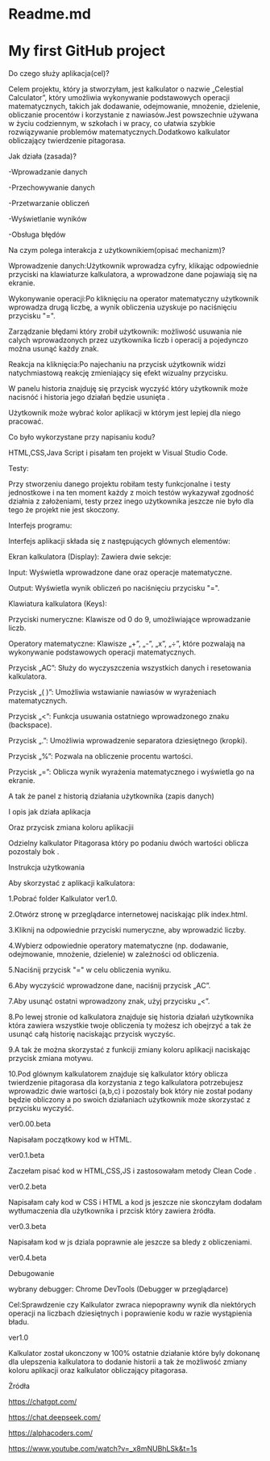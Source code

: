 # Readme.md
# My first GitHub project
Do czego służy aplikacja(cel)?

Celem projektu, który ja stworzyłam, jest kalkulator o nazwie „Celestial Calculator”, który umożliwia wykonywanie podstawowych operacji matematycznych, takich jak dodawanie, odejmowanie, mnożenie, dzielenie, obliczanie procentów i korzystanie z nawiasów.Jest powszechnie używana w życiu codziennym, w szkołach i w pracy, co ułatwia szybkie rozwiązywanie problemów matematycznych.Dodatkowo kalkulator obliczający twierdzenie pitagorasa.

Jak działa (zasada)?

-Wprowadzanie danych

-Przechowywanie danych

-Przetwarzanie obliczeń

-Wyświetlanie wyników

-Obsługa błędów

Na czym polega interakcja z użytkownikiem(opisać mechanizm)?

Wprowadzenie danych:Użytkownik wprowadza cyfry, klikając odpowiednie przyciski na klawiaturze kalkulatora, a wprowadzone dane pojawiają się na ekranie.

Wykonywanie operacji:Po kliknięciu na operator matematyczny użytkownik wprowadza drugą liczbę, a wynik obliczenia uzyskuje po naciśnięciu przycisku "=".

Zarządzanie błędami który zrobił użytkownik: możliwość usuwania nie calych wprowadzonych przez uzytkownika liczb i operacij a pojedynczo można usunąć każdy znak.

Reakcja na kliknięcia:Po najechaniu na przycisk użytkownik widzi natychmiastową reakcję zmieniający się efekt wizualny przycisku.

W panelu historia znajduję się przycisk wyczyść który użytkownik może nacisnóć i historia jego działań będzie usunięta .

Użytkownik może wybrać kolor aplikacji w którym jest lepiej dla niego pracować.

Co było wykorzystane przy napisaniu kodu?

HTML,CSS,Java Script i pisałam ten projekt w Visual Studio Code.

Testy:

Przy stworzeniu danego projektu robiłam testy funkcjonalne i testy jednostkowe i na ten moment każdy z moich testów wykazywał zgodność działnia z założeniami, testy przez inego użytkownika jeszcze nie było dla tego że projekt nie jest skoczony.

Interfejs programu:

Interfejs aplikacji składa się z następujących głównych elementów:

Ekran kalkulatora (Display): Zawiera dwie sekcje:

Input: Wyświetla wprowadzone dane oraz operacje matematyczne.

Output: Wyświetla wynik obliczeń po naciśnięciu przycisku "=".

Klawiatura kalkulatora (Keys):

Przyciski numeryczne: Klawisze od 0 do 9, umożliwiające wprowadzanie liczb.

Operatory matematyczne: Klawisze „+”, „-”, „x”, „÷”, które pozwalają na wykonywanie podstawowych operacji matematycznych.

Przycisk „AC”: Służy do wyczyszczenia wszystkich danych i resetowania kalkulatora.

Przycisk „( )”: Umożliwia wstawianie nawiasów w wyrażeniach matematycznych.

Przycisk „<”: Funkcja usuwania ostatniego wprowadzonego znaku (backspace).

Przycisk „.”: Umożliwia wprowadzenie separatora dziesiętnego (kropki).

Przycisk „%”: Pozwala na obliczenie procentu wartości.

Przycisk „=”: Oblicza wynik wyrażenia matematycznego i wyświetla go na ekranie.

A tak że panel z historią działania użytkownika (zapis danych)

I opis jak działa aplikacja 

Oraz przycisk zmiana koloru aplikacjii

Odzielny kalkulator Pitagorasa  który po podaniu dwóch wartości oblicza pozostaly bok .

Instrukcja użytkowania
 
Aby skorzystać z aplikacji kalkulatora:

1.Pobrać folder Kalkulator ver1.0.

2.Otwórz stronę w przeglądarce internetowej naciskając plik index.html.

3.Kliknij na odpowiednie przyciski numeryczne, aby wprowadzić liczby.

4.Wybierz odpowiednie operatory matematyczne (np. dodawanie, odejmowanie, mnożenie, dzielenie) w zależności od obliczenia.

5.Naciśnij przycisk "=" w celu obliczenia wyniku.

6.Aby wyczyścić wprowadzone dane, naciśnij przycisk „AC”.

7.Aby usunąć ostatni wprowadzony znak, użyj przycisku „<”.

8.Po lewej stronie od kalkulatora znajduje się historia działań użytkownika która zawiera wszystkie twoje obliczenia ty możesz ich obejrzyć a tak że usunąć całą historię naciskając przycisk wyczyśc.

9.A tak że można skorzystać z funkciji zmiany koloru aplikacji naciskając przycisk zmiana motywu.

10.Pod glównym kalkulatorem znajduje się kalkulator który oblicza twierdzenie pitagorasa  dla korzystania z tego kalkulatora potrzebujesz wprowadzic dwie wartości (a,b,c) i pozostaly bok który nie został podany będzie obliczony a po swoich działaniach użytkownik może skorzystać z przycisku wyczyść.

ver0.00.beta

Napisałam początkowy kod w HTML.

ver0.1.beta

Zaczełam pisać kod w HTML,CSS,JS i zastosowałam metody Clean Code .

ver0.2.beta

Napisałam cały kod w CSS i HTML a kod js jeszcze nie skonczyłam dodałam wytłumaczenia dla użytkownika i przcisk który zawiera żródła.

ver0.3.beta

Napisałam kod w js dziala poprawnie ale jeszcze sa bledy z obliczeniami.

ver0.4.beta

Debugowanie 

wybrany debugger: Chrome DevTools (Debugger w przeglądarce)

Cel:Sprawdzenie czy Kalkulator zwraca niepoprawny wynik dla niektórych operacji na liczbach dziesiętnych i poprawienie kodu w razie wystąpienia bładu.

ver1.0

Kalkulator został ukonczony w 100% ostatnie działanie które byly dokonanę dla ulepszenia kalkulatora to dodanie historii a tak że możliwość zmiany koloru aplikacji oraz kalkulator obliczający pitagorasa.

Żródła

https://chatgpt.com/

https://chat.deepseek.com/

https://alphacoders.com/

https://www.youtube.com/watch?v=_x8mNUBhLSk&t=1s
